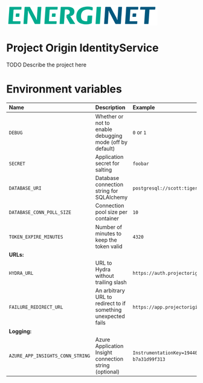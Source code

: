 ![alt text](doc/logo.png)

# Project Origin IdentityService

TODO Describe the project here


# Environment variables

Name | Description | Example
:--- | :--- | :--- |
`DEBUG` | Whether or not to enable debugging mode (off by default) | `0` or `1`
`SECRET` | Application secret for salting | `foobar`
`DATABASE_URI` | Database connection string for SQLAlchemy | `postgresql://scott:tiger@localhost/mydatabase`
`DATABASE_CONN_POLL_SIZE` | Connection pool size per container | `10`
`TOKEN_EXPIRE_MINUTES` | Number of minutes to keep the token valid | `4320`
**URLs:** | |
`HYDRA_URL` | URL to Hydra without trailing slash | `https://auth.projectorigin.dk`
`FAILURE_REDIRECT_URL` | An arbitrary URL to redirect to if something unexpected fails | `https://app.projectorigin.dk`
**Logging:** | |
`AZURE_APP_INSIGHTS_CONN_STRING` | Azure Application Insight connection string (optional) | `InstrumentationKey=19440978-19a8-4d07-9a99-b7a31d99f313`
